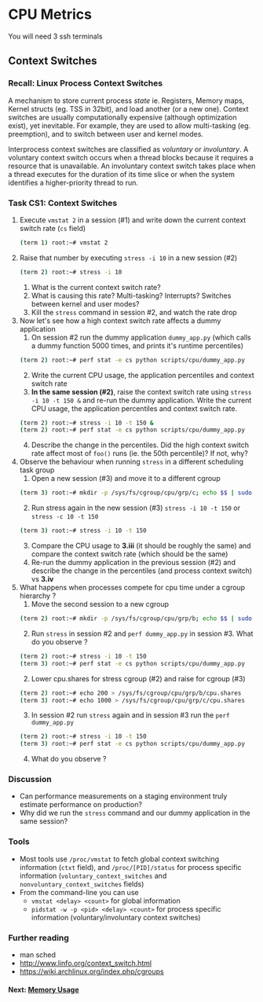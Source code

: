 # CPU Metrics

You will need 3 ssh terminals

## Context Switches

### Recall: Linux Process Context Switches
A mechanism to store current process *state* ie. Registers, Memory maps, Kernel structs (eg. TSS in 32bit), and load another (or a new one). Context switches are usually computationally expensive (although optimization exist), yet inevitable. For example, they are used to allow multi-tasking (eg. preemption), and to switch between user and kernel modes.

Interprocess context switches are classified as *voluntary* or *involuntary*. A voluntary context switch occurs when a thread blocks because it
requires a resource that is unavailable. An involuntary context switch takes place when a thread executes for the duration of its time slice or when
the system identifies a higher-priority thread to run.

### Task CS1: Context Switches

1. Execute `vmstat 2` in a session (#1) and write down the current context switch rate (`cs` field)
   ```bash
   (term 1) root:~# vmstat 2
   ```
2. Raise that number by executing `stress -i 10` in a new session (#2)
   ```bash
   (term 2) root:~# stress -i 10
   ```
	1. What is the current context switch rate?
	2. What is causing this rate? Multi-tasking? Interrupts? Switches between kernel and user modes?
	3. Kill the `stress` command in session #2, and watch the rate drop
3. Now let's see how a high context switch rate affects a dummy application
	1. On session #2 run the dummy application `dummy_app.py` (which calls a dummy function 5000 times, and prints it's runtime percentiles)
   ```bash
   (term 2) root:~# perf stat -e cs python scripts/cpu/dummy_app.py
   ```
	2. Write the current CPU usage, the application percentiles and context switch rate
	3. **In the same session (#2)**, raise the context switch rate using `stress -i 10 -t 150 &` and re-run the dummy application. Write the current CPU usage, the application percentiles and context switch rate.
   ```bash
   (term 2) root:~# stress -i 10 -t 150 &
   (term 2) root:~# perf stat -e cs python scripts/cpu/dummy_app.py
   ```
	4. Describe the change in the percentiles. Did the high context switch rate affect most of `foo()` runs (ie. the 50th percentile)? If not, why?
4. Observe the behaviour when running `stress` in a different scheduling task group
	1. Open a new session (#3) and move it to a different cgroup
   ```bash
   (term 3) root:~# mkdir -p /sys/fs/cgroup/cpu/grp/c; echo $$ | sudo tee /sys/fs/cgroup/cpu/grp/c/tasks
   ```
	2. Run stress again in the new session (#3) `stress -i 10 -t 150` or `stress -c 10 -t 150`
   ```bash
   (term 3) root:~# stress -i 10 -t 150
   ```
	3. Compare the CPU usage to **3.iii** (it should be roughly the same) and compare the context switch rate (which should be the same)
	4. Re-run the dummy application in the previous session (#2) and describe the change in the percentiles (and process context switch) vs **3.iv**
5. What happens when processes compete for cpu time under a cgroup hierarchy ?
	1. Move the second session to a new cgroup
   ```bash
   (term 2) root:~# mkdir -p /sys/fs/cgroup/cpu/grp/b; echo $$ | sudo tee /sys/fs/cgroup/cpu/grp/b/tasks
   ```
	2. Run `stress` in session #2 and `perf dummy_app.py` in session #3. What do you observe ?
   ```bash
   (term 2) root:~# stress -i 10 -t 150
   (term 3) root:~# perf stat -e cs python scripts/cpu/dummy_app.py
   ```
	2. Lower cpu.shares for stress cgroup (#2) and raise for cgroup (#3)
   ```bash
   (term 2) root:~# echo 200 > /sys/fs/cgroup/cpu/grp/b/cpu.shares
   (term 3) root:~# echo 1000 > /sys/fs/cgroup/cpu/grp/c/cpu.shares
   ```
	3. In session #2 run `stress` again and in session #3 run the `perf dummy_app.py`
   ```bash
   (term 2) root:~# stress -i 10 -t 150
   (term 3) root:~# perf stat -e cs python scripts/cpu/dummy_app.py
   ```
	4. What do you observe ?

### Discussion

- Can performance measurements on a staging environment truly estimate performance on production?
- Why did we run the `stress` command and our dummy application in the same session?

### Tools

 - Most tools use `/proc/vmstat` to fetch global context switching information (`ctxt` field), and `/proc/[PID]/status` for process specific information (`voluntary_context_switches` and `nonvoluntary_context_switches` fields)
 - From the command-line you can use
	 - `vmstat <delay> <count>` for global information
	 - `pidstat -w -p <pid> <delay> <count>` for process specific information (voluntary/involuntary context switches)

### Further reading

- man sched
- http://www.linfo.org/context_switch.html
- https://wiki.archlinux.org/index.php/cgroups

#### Next: [Memory Usage](memory-usage.md)
